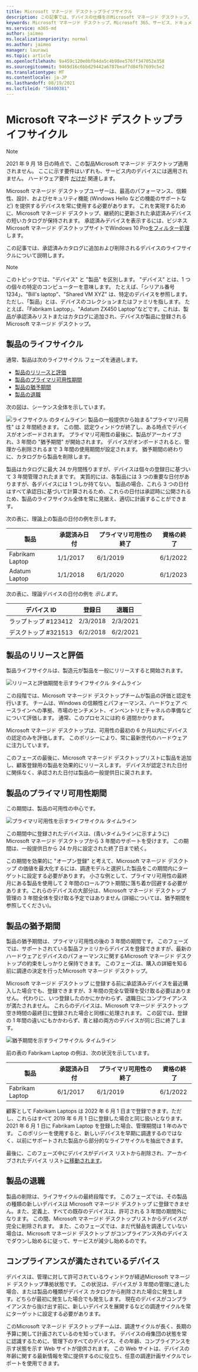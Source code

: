 ```yaml
---
title: Microsoft マネージド デスクトップライフサイクル
description: この記事では、デバイスの仕様を示Microsoft マネージド デスクトップ。
keywords: Microsoft マネージド デスクトップ、Microsoft 365、サービス、ドキュメント
ms.service: m365-md
author: jaimeo
ms.localizationpriority: normal
ms.author: jaimeo
manager: laurawi
ms.topic: article
ms.openlocfilehash: 9a459c120e0bfb4da5c4b98ee576ff347052e358
ms.sourcegitcommit: 9469d16c6bbd29442a6787beaf7d84fb7699c5e2
ms.translationtype: MT
ms.contentlocale: ja-JP
ms.lasthandoff: 08/19/2021
ms.locfileid: "58400381"
---
```

# <a name="microsoft-managed-desktop-product-lifecycle"></a>Microsoft マネージド デスクトップライフサイクル

> [!NOTE]
> 2021 年 9 月 18 日の時点で、この製品Microsoft マネージド デスクトップ適用されません。 ここに示す要件はいずれも、サービス内のデバイスには適用されません。 ハードウェア要件 [だけが](device-requirements.md) 関連します。 


Microsoft マネージド デスクトップユーザーは、最高のパフォーマンス、信頼性、設計、およびセキュリティ機能 (Windows Hello などの機能のサポートなど) を提供するデバイスを常に使用する必要があります。 これを実現するために、Microsoft マネージド デスクトップ、継続的に更新された承認済みデバイスの短いカタログが保持されます。 承認済みデバイスを表示するには、ビジネス Microsoft マネージド デスクトップサイトでWindows 10 Pro[をフィルター処理](https://www.microsoft.com/en-us/windowsforbusiness/view-all-devices)します。
 
この記事では、承認済みカタログに追加および削除されるデバイスのライフサイクルについて説明します。 

> [!NOTE]
> このトピックでは、"デバイス" と "製品" を区別します。 "デバイス" とは、1 つの個々の特定のコンピューターを意味します。 たとえば、「シリアル番号 1234」、"Bill's laptop"、"Shared VM XYZ" は、特定のデバイスを参照します。 ただし、「製品」とは、デバイスのコレクションまたはファミリを指します。 たとえば、「Fabrikam Laptop」、"Adatum ZX450 Laptop"などです。これは、製品が承認済みリストまたはカタログに追加され、デバイスが製品に登録されるMicrosoft マネージド デスクトップ。

## <a name="product-lifecycle"></a>製品のライフサイクル

 通常、製品は次のライフサイクル フェーズを通過します。

- [製品のリリースと評価](#product-release-and-evaluation)
- [製品のプライマリ可用性期間](#product-primary-availability-period)
- [製品の猶予期間](#product-grace-period)
- [製品の退職](#product-retirement)


次の図は、シーケンス全体を示しています。

![ライフサイクル のタイムライン: 製品の一般提供から始まる"プライマリ可用性" は 2 年間続きます。 この間、認定ウィンドウが終了し、ある時点でデバイスがオンボードされます。 プライマリ可用性の最後に、製品がアーカイブされ、3 年間の "猶予期間" が開始されます。 デバイスがオンボードされると、管理から削除されるまで 3 年間の使用期間が設定されます。 猶予期間の終わりに、カタログから製品を削除します。](../../media/non-dark1-edits.PNG)

製品はカタログに最大 24 か月間残ります<em></em>が、デバイスは個々の登録日に基づいて 3 年間管理されたままです。 実質的には、各製品には 3 つの重要な日付がありますが、各デバイスには 1 つしか持てない。 製品の場合、これら 3 つの日付はすべて承認日<em></em>に基づいて計算されるため、これらの日付は承認時に公開されるため、製品のライフサイクル全体を常に見据え、適切に計画することができます。

次の表に、理論上の製品の日付の例を示します。


|製品  |承認済み日付  |プライマリ可用性の終了  |資格の終了  |
|---------|---------|---------|---------|
|Fabrikam Laptop    | 1/1/2017 | 6/1/2019 | 6/1/2022 |
|Adatum Laptop   | 1/1/2018 | 6/1/2020 | 6/1/2023  |

次の表に、理論デバイスの日付の例を *示します*。


|デバイス ID  |登録日  |退職日  |
|---------|---------|---------|
|ラップトップ #123412     |  2/3/2018       |  2/3/2021       |
|デスクトップ #321513     | 6/2/2018        |  6/2/2021       |


## <a name="product-release-and-evaluation"></a>製品のリリースと評価

製品ライフサイクルは、製造元が製品を一般にリリースすると開始されます。

![リリースと評価期間を示すライフサイクル タイムライン](../../media/non-dark3-edits.PNG)

この段階では、Microsoft マネージド デスクトップチームが製品の評価と認定を行います。 チームは、Windows の信頼性とパフォーマンス、ハードウェア ベースラインへの準拠、市場のセンチメント、インベントリとチャネルの準備などについて評価します。 通常、このプロセスには約 6 週間かかります。
  
Microsoft マネージド デスクトップは、可用性の最初の 6 か月以内にデバイスの認定のみを評価します。 このポリシーにより、常に最新世代のハードウェアに注力しています。
 
このフェーズの最後に、Microsoft マネージド デスクトップリストに製品を追加し、顧客[](device-list.md)登録用の製品を効果的にリリースします。 デバイスが認定された日付に関係なく、承認された日付は製品の一般提供日に戻されます。 


## <a name="product-primary-availability-period"></a>製品のプライマリ可用性期間

この期間は、製品の可用性の中心です。

![プライマリ可用性を示すライフサイクル タイムライン](../../media/non-dark4-edits.PNG)

この期間中に登録されたデバイスは、(青いタイムラインに示すように) Microsoft マネージド デスクトップから 3 年間のサポートを受けます。 この期間は、一般提供日から 24 か月に設定された終了日まで続く。

この期間を効果的に "オープン登録" と考えて、Microsoft マネージド デスクトップ の価値を最大化するには、調達モデルと選択した製品をこの期間内にターゲットに設定する必要があります。 小さな例として、プライマリ可用性の最終月にある製品を使用して 2 年間のロールアウト期間に落ち着か回避する必要があります。これらのデバイスの大部分は、Microsoft マネージド デスクトップ 管理の 3 年間全体を受[](#product-grace-period)け取る予定ではありません (詳細については、猶予期間を参照してください)。  

## <a name="product-grace-period"></a>製品の猶予期間

製品の猶予期間は、プライマリ可用性の後の 3 年間の期間です。 このフェーズでは、サポートされている製品ファミリからデバイスを登録できますが、最新のハードウェアとデバイスのパフォーマンスに関するMicrosoft マネージド デスクトップの約束をしっかりと保持できます。 このフェーズは、購入の詳細を知る前に調達の決定を行ったMicrosoft マネージド デスクトップ。 

Microsoft マネージド デスクトップ に登録する前に承認済みデバイスを最近購入した場合でも、登録できますが、3 年間の完全な管理を受け取る必要はありません。 代わりに、いつ登録したのかにかかわらず、退職日にコンプライアンスが満たされません。 これらのデバイスは、Microsoft マネージド デスクトップ空き時間の最終日に登録された場合と同様に処理されます。 この図では、登録の 1 年間の違いにもかかわらず、青と緑の両方のデバイスが同じ日に終了します。


![猶予期間を示すライフサイクル タイムライン](../../media/non-dark2-edits.PNG)

前の表の Fabrikam Laptop の例は、次の状況を示しています。 

|製品  |承認済み日付  |プライマリ可用性の終了  |資格の終了  |
|---------|---------|---------|---------|
|Fabrikam Laptop    | 6/1/2017 | 6/1/2019 | 6/1/2022 |

顧客として Fabrikam Laptops は 2022 年 6 月 1 日まで登録できます。ただし、これらはすべて 2019 年 6 月 1 日に登録した場合と同じ扱いとなります。 2021 年 6 月 1 日に Fabrikam Laptop を登録した場合、管理期間は 1 年のみです。 このポリシーを使用すると、新しいデバイスを早期に調達するのではなく、以前にサポートされた製品から部分的なライフサイクルを抽出できます。 

最後に、このフェーズ中にデバイスがデバイス リスト[](device-list.md)から削除され、アーカイブされたデバイス リスト[に移動されます](archived-device-list.md)。


## <a name="product-retirement"></a>製品の退職

製品の削除は、ライフサイクルの最終段階です。 このフェーズでは、その製品の種類の新しいデバイスは Microsoft マネージド デスクトップ に登録できません。また、定義上、すべての既存のデバイスは、許可される 3 年間の期間外になります。 この間、Microsoft マネージド デスクトップリストからデバイスが完全に削除されます。 また、このフェーズでは、まだ代替品を調達していない場合は、Microsoft マネージド デスクトップ がコンプライアンス外のデバイスでダウンし始めるに従って、サービスが減少し始めるのです。 

## <a name="devices-that-are-out-of-compliance"></a>コンプライアンスが満たされているデバイス

デバイスは、管理に対して許可されているウィンドウが経過Microsoft マネージド デスクトップ準拠状態です。 この状況は、デバイスが 3 年間の管理に達した場合、または製品の種類がデバイス カタログから削除された場合に発生します。どちらが最初に発生した場合でも発生します。 現在のデバイスがコンプライアンスから抜け出す前に、新しいデバイスを展開するなどの調達サイクルを常にターゲットに設定する必要があります。

このMicrosoft マネージド デスクトップチームは、調達サイクルが長く、長期の予算に関して計画されているのを知っています。 デバイスの母集団の状態を常に認識するために、管理下のすべてのデバイス、その年齢[](https://aka.ms/mmdportal)、コンプライアンスを示す状態を示す Web サイトが提供されます。 この Web サイトは、デバイスの年齢に関する最新情報を常に提供するのに役立ち、任意の調達計画サイクルでレポートを使用できます。 







